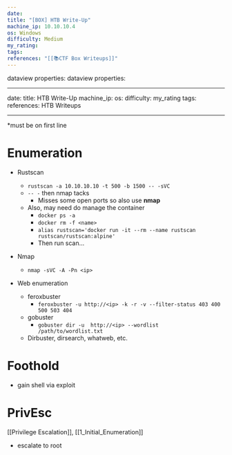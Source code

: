 ```yaml
---
date: 
title: "[BOX] HTB Write-Up"
machine_ip: 10.10.10.4
os: Windows
difficulty: Medium
my_rating: 
tags: 
references: "[[📚CTF Box Writeups]]"
---
```

dataview properties:
dataview properties:

---
date:
title: HTB Write-Up
machine_ip: 
os: 
difficulty: 
my_rating
tags:
references: HTB Writeups

---


*must be on first line



# Enumeration


- Rustscan
	- `rustscan -a 10.10.10.10 -t 500 -b 1500 -- -sVC` 
	- `-- -` then nmap tacks
		- Misses some open ports so also use **nmap**
	- Also, may need do manage the container
		- `docker ps -a`
		- `docker rm -f <name>`
		- `alias rustscan='docker run -it --rm --name rustscan rustscan/rustscan:alpine'`
		- Then run scan...
- Nmap
	- `nmap -sVC -A -Pn <ip>`

- Web enumeration
	- feroxbuster
		- `feroxbuster -u http://<ip> -k -r -v --filter-status 403 400 500 503 404`
	- gobuster
		- `gobuster dir -u  http://<ip> --wordlist /path/to/wordlist.txt`
	- Dirbuster, dirsearch, whatweb, etc.

# Foothold
- gain shell via exploit


# PrivEsc
[[Privilege Escalation]], [[1_Initial_Enumeration]]
- escalate to root